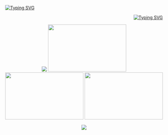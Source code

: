 <a href="https://git.io/typing-svg"><img src="https://readme-typing-svg.demolab.com?font=Dancing+Script&weight=500&size=18&letterSpacing=1&duration=3500&pause=300&color=D64D28&multiline=true&width=435&lines=and+the+lipstick+on+my+cigarettes;frost+upon+the+window+frame;%E3%85%A4%E3%85%A4%E3%85%A4;%E3%85%A4%E3%85%A4%E3%85%A4" alt="Typing SVG" /></a>
<p align="right">
<a href="https://git.io/typing-svg"><img src="https://readme-typing-svg.demolab.com?font=Dancing+Script&weight=500&size=18&letterSpacing=1&duration=3500&pause=300&color=CA986A&multiline=true&width=435&lines=nine+while+nine%2C+and+im+waiting;for+the+train+..." alt="Typing SVG" /></a></p>
  <p align="center"><img src="https://images2.imgbox.com/16/3a/V5htL9mB_o.png">
<a href="https://portal.atabook.org/"><img src="https://images2.imgbox.com/98/f8/IoARJs32_o.png" style="width:250px;height:150px;"></a> <a href="https://rentry.co/angelofdarkness"><img src="https://images2.imgbox.com/52/a9/3DZxX0SC_o.png" style="width:250px;height:150px;"></a> <a href="https://pronouns.cc/@anchor"><img src="https://images2.imgbox.com/fd/96/VRACNW8G_o.png" style="width:250px;height:150px;"></a></p>
<p align="center">
<img src="https://komarev.com/ghpvc/?username=10shadows&color=c1a97a&style=for-the-badge&label=SINNERS"></p>

